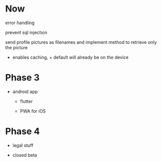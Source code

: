 # Now

error handling

prevent sql injection

send profile pictures as filenames and implement method to retrieve only the picture

- enables caching, + default will already be on the device

# Phase 3

- android app
  
  - flutter
  
  - PWA for iOS

# Phase 4

- legal stuff

- closed beta
